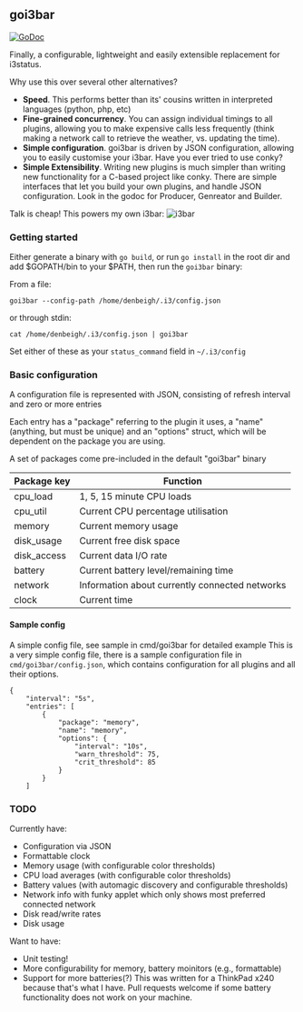 ## goi3bar

[![GoDoc](https://godoc.org/github.com/denbeigh2000/goi3bar?status.svg)](http://godoc.org/github.com/denbeigh2000/goi3bar)

Finally, a configurable, lightweight and easily extensible replacement for i3status.

Why use this over several other alternatives?
 - **Speed**. This performs better than its' cousins written in interpreted languages
   (python, php, etc)
 - **Fine-grained concurrency**. You can assign individual timings to all plugins,
   allowing you to make expensive calls less frequently (think making a network
   call to retrieve the weather, vs. updating the time).
 - **Simple configuration**. goi3bar is driven by JSON configuration, allowing you
   to easily customise your i3bar. Have you ever tried to use conky?
 - **Simple Extensibility**. Writing new plugins is much simpler than writing
   new functionality for a C-based project like conky. There are
   simple interfaces that let you build your own plugins, and handle JSON
   configuration. Look in the godoc for Producer, Genreator and Builder.

Talk is cheap! This powers my own i3bar:
![i3bar](http://i.imgur.com/5qwymic.png)

### Getting started

Either generate a binary with `go build`, or run `go install` in the root dir
and add $GOPATH/bin to your $PATH, then run the `goi3bar` binary:

From a file:
```
goi3bar --config-path /home/denbeigh/.i3/config.json
```

or through stdin:
```
cat /home/denbeigh/.i3/config.json | goi3bar
```

Set either of these as your `status_command` field in `~/.i3/config`

### Basic configuration

A configuration file is represented with JSON, consisting of refresh interval
and zero or more entries

Each entry has a "package" referring to the plugin it uses, a "name" (anything,
but must be unique) and an "options" struct, which will be dependent on the
package you are using.

A set of packages come pre-included in the default "goi3bar" binary

| Package key | Function |
| --- | --- |
| cpu_load | 1, 5, 15 minute CPU loads |
| cpu_util | Current CPU percentage utilisation |
| memory | Current memory usage |
| disk_usage | Current free disk space |
| disk_access | Current data I/O rate |
| battery | Current battery level/remaining time |
| network | Information about currently connected networks |
| clock | Current time |

#### Sample config

A simple config file, see sample in cmd/goi3bar for detailed example
This is a very simple config file, there is a sample configuration file in
`cmd/goi3bar/config.json`, which contains configuration for all plugins and
all their options.


```
{
    "interval": "5s",
    "entries": [
        {
            "package": "memory",
            "name": "memory",
            "options": {
                "interval": "10s",
                "warn_threshold": 75,
                "crit_threshold": 85
            }
        }
    ]
```

### TODO

Currently have:
 - Configuration via JSON
 - Formattable clock
 - Memory usage (with configurable color thresholds)
 - CPU load averages (with configurable color thresholds)
 - Battery values (with automagic discovery and configurable thresholds)
 - Network info with funky applet which only shows most preferred connected network
 - Disk read/write rates
 - Disk usage

Want to have:
 - Unit testing!
 - More configurability for memory, battery moinitors (e.g., formattable)
 - Support for more batteries(?) This was written for a ThinkPad x240 because that's what I have. Pull requests welcome if some battery functionality does not work on your machine. 
